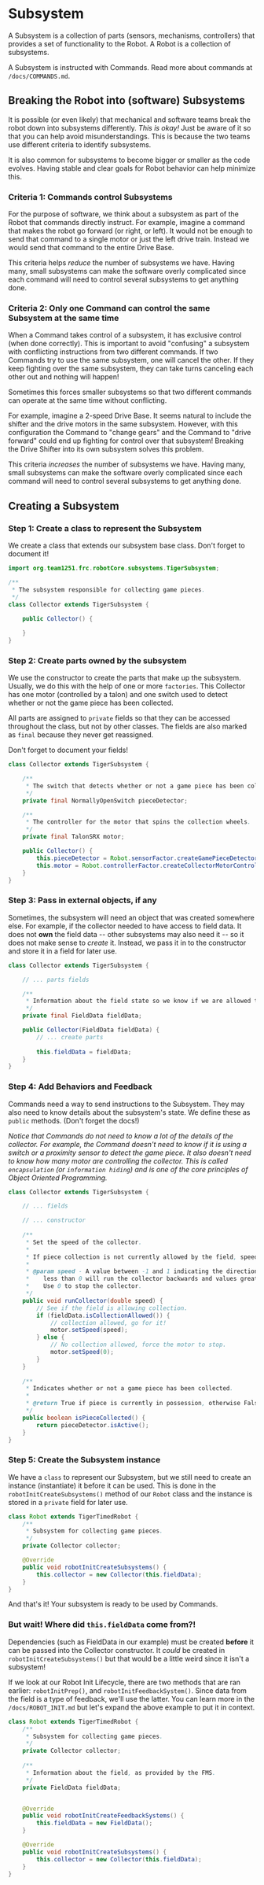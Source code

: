 # Subsystem

A Subsystem is a collection of parts (sensors, mechanisms, controllers) that provides a set of 
functionality to the Robot. A Robot is a collection of subsystems.

A Subsystem is instructed with Commands. Read more about commands at `/docs/COMMANDS.md`.

## Breaking the Robot into (software) Subsystems

It is possible (or even likely) that mechanical and software teams break the robot down into subsystems
differently. *This is okay!* Just be aware of it so that you can help avoid misunderstandings. This is
because the two teams use different criteria to identify subsystems.

It is also common for subsystems to become bigger or smaller as the code evolves. Having stable and 
clear goals for Robot behavior can help minimize this.

### Criteria 1: Commands control Subsystems

For the purpose of software, we think about a subsystem as part of the Robot that commands directly
instruct. For example, imagine a command that makes the robot go forward (or right, or left). It would 
not be enough to send that command to a single motor or just the left drive train. Instead we would
send that command to the entire Drive Base.

This criteria helps *reduce* the number of subsystems we have. Having many, small subsystems can make
the software overly complicated since each command will need to control several subsystems to get
anything done.

### Criteria 2: Only one Command can control the same Subsystem at the same time

When a Command takes control of a subsystem, it has exclusive control (when done correctly). This is
important to avoid "confusing" a subsystem with conflicting instructions from two different commands.
If two Commands try to use the same subsystem, one will cancel the other. If they keep fighting over
the same subsystem, they can take turns canceling each other out and nothing will happen!

Sometimes this forces smaller subsystems so that two different commands can operate at the same
time without conflicting.

For example, imagine a 2-speed Drive Base. It seems natural to include the shifter and the drive
motors in the same subsystem. However, with this configuration the Command to "change gears" and the
Command to "drive forward" could end up fighting for control over that subsystem! Breaking the Drive 
Shifter into its own subsystem solves this problem.

This criteria *increases* the number of subsystems we have. Having many, small subsystems can make
the software overly complicated since each command will need to control several subsystems to get
anything done.

## Creating a Subsystem

### Step 1: Create a class to represent the Subsystem

We create a class that extends our subsystem base class. Don't forget to document it!

```java
import org.team1251.frc.robotCore.subsystems.TigerSubsystem;

/**
 * The subsystem responsible for collecting game pieces.
 */
class Collector extends TigerSubsystem {
    
    public Collector() {

    }
}
```

### Step 2: Create parts owned by the subsystem

We use the constructor to create the parts that make up the subsystem. Usually, we do this with the
help of one or more `factories`. This Collector has one motor (controlled by a talon) and one switch
used to detect whether or not the game piece has been collected.

All parts are assigned to `private` fields so that they can be accessed throughout the class, but not
by other classes. The fields are also marked as `final` because they never get reassigned. 

Don't forget to document your fields!

```java
class Collector extends TigerSubsystem {

    /**
     * The switch that detects whether or not a game piece has been collected.
     */
    private final NormallyOpenSwitch pieceDetector;

    /**
     * The controller for the motor that spins the collection wheels.
     */
    private final TalonSRX motor;

    public Collector() {
        this.pieceDetector = Robot.sensorFactor.createGamePieceDetector();
        this.motor = Robot.controllerFactor.createCollectorMotorController();
    }
}
```

### Step 3: Pass in external objects, if any

Sometimes, the subsystem will need an object that was created somewhere else. For example, if the 
collector needed to have access to field data. It does not **own** the field data -- other subsystems
may also need it -- so it does not make sense to _create_ it. Instead, we pass it in to the constructor
and store it in a field for later use.

```java
class Collector extends TigerSubsystem {

    // ... parts fields

    /**
     * Information about the field state so we know if we are allowed to pick up pieces.
     */ 
    private final FieldData fieldData;

    public Collector(FieldData fieldData) {
        // ... create parts
      
        this.fieldData = fieldData;
    }
}
```

### Step 4: Add Behaviors and Feedback

Commands need a way to send instructions to the Subsystem. They may also need to know details
about the subsystem's state. We define these as `public` methods. (Don't forget the docs!)

_Notice that Commands do not need to know a lot of the details of the collector. For example, the 
Command doesn't need to know if it is using a switch or a proximity sensor to detect the game piece. It
also doesn't need to know how many motor are controlling the collector. This is called `encapsulation`
(or `information hiding`) and is one of the core principles of Object Oriented Programming._  

```java
class Collector extends TigerSubsystem {

    // ... fields

    // ... constructor
 
    /**
     * Set the speed of the collector.
     *
     * If piece collection is not currently allowed by the field, speed will be forced to 0 (stopped).
     *
     * @param speed - A value between -1 and 1 indicating the direction and speed of the motor. Values
     *    less than 0 will run the collector backwards and values greater than 0 will run it forwards.
     *    Use 0 to stop the collector.
     */
    public void runCollector(double speed) {
        // See if the field is allowing collection.
        if (fieldData.isCollectionAllowed()) {
            // collection allowed, go for it!
            motor.setSpeed(speed);
        } else {
            // No collection allowed, force the motor to stop.
            motor.setSpeed(0);
        }
    }
   
    /**
     * Indicates whether or not a game piece has been collected.
     *
     * @return True if piece is currently in possession, otherwise False
     */
    public boolean isPieceCollected() {
        return pieceDetector.isActive();
    }
}
```

### Step 5: Create the Subsystem instance

We have a `class` to represent our Subsystem, but we still need to create an instance (instantiate) it
before it can be used. This is done in the `robotInitCreateSubsystems()` method of our `Robot` class and
the instance is stored in a `private` field for later use.

```java
class Robot extends TigerTimedRobot {
    /**
     * Subsystem for collecting game pieces.
     */
    private Collector collector;

    @Override
    public void robotInitCreateSubsystems() {
        this.collector = new Collector(this.fieldData);
    }
}
```

And that's it! Your subsystem is ready to be used by Commands.

### But wait! Where did `this.fieldData` come from?!

Dependencies (such as FieldData in our example) must be created **before** it can be passed into
the Collector constructor. It _could_ be created in `robotInitCreateSubsystems()` but that would
be a little weird since it isn't a subsystem!

If we look at our Robot Init Lifecycle, there are two methods that are ran earlier: `robotInitPrep()`,
and `robotInitFeedbackSystem()`. Since data from the field is a type of feedback, we'll use the latter.
You can learn more in the `/docs/ROBOT_INIT.md` but let's expand the above example to put it in context.


```java
class Robot extends TigerTimedRobot {
    /**
     * Subsystem for collecting game pieces.
     */
    private Collector collector;
 
    /**
     * Information about the field, as provided by the FMS.
     */
    private FieldData fieldData;


    @Override
    public void robotInitCreateFeedbackSystems() {
        this.fieldData = new FieldData();
    }

    @Override
    public void robotInitCreateSubsystems() {
        this.collector = new Collector(this.fieldData);
    }
}
```